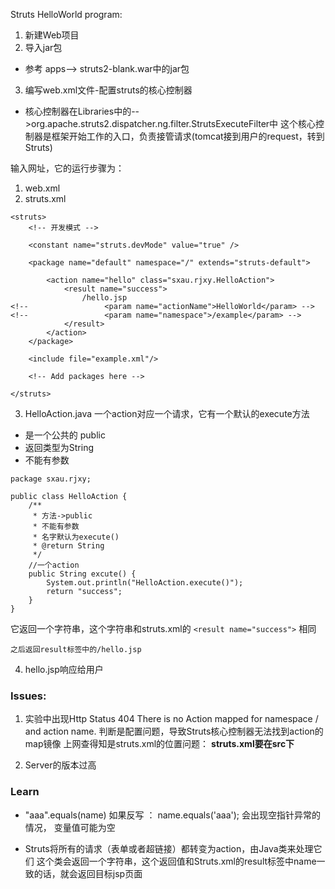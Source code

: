Struts HelloWorld program:

1. 新建Web项目
2. 导入jar包
- 参考 apps—> struts2-blank.war中的jar包
3. 编写web.xml文件-配置struts的核心控制器
- 核心控制器在Libraries中的-->org.apache.struts2.dispatcher.ng.filter.StrutsExecuteFilter中
这个核心控制器是框架开始工作的入口，负责接管请求(tomcat接到用户的request，转到Struts)



输入网址，它的运行步骤为：
1. web.xml
2. struts.xml
```
<struts>
	<!-- 开发模式 -->
    
    <constant name="struts.devMode" value="true" />

    <package name="default" namespace="/" extends="struts-default">  

        <action name="hello" class="sxau.rjxy.HelloAction">
            <result name="success">
            	/hello.jsp
<!--                 <param name="actionName">HelloWorld</param> -->
<!--                 <param name="namespace">/example</param> -->
            </result>
        </action>
    </package>

    <include file="example.xml"/>

    <!-- Add packages here -->

</struts>
```
3. HelloAction.java
一个action对应一个请求，它有一个默认的execute方法
- 是一个公共的 public
- 返回类型为String
- 不能有参数

```
package sxau.rjxy;

public class HelloAction {
	/**
	 * 方法->public
	 * 不能有参数
	 * 名字默认为execute()
	 * @return String
	 */
	//一个action
	public String excute() {
		System.out.println("HelloAction.execute()");
		return "success";
	}
}
```
它返回一个字符串，这个字符串和struts.xml的
```<result name="success">```
	相同

	之后返回result标签中的/hello.jsp
4. hello.jsp响应给用户

### Issues:
1. 实验中出现Http Status 404 There is no Action mapped for namespace / and action name.
判断是配置问题，导致Struts核心控制器无法找到action的map镜像
上网查得知是struts.xml的位置问题： **struts.xml要在src下**

2.  Server的版本过高 

### Learn
- "aaa".equals(name)
如果反写 ： name.equals('aaa');
会出现空指针异常的情况， 变量值可能为空

- Struts将所有的请求（表单或者超链接）都转变为action，由Java类来处理它们
这个类会返回一个字符串，这个返回值和Struts.xml的result标签中name一致的话，就会返回目标jsp页面